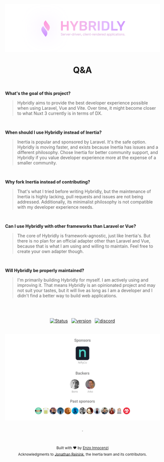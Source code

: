 <p align="center">
  <a href="https://hybridly.dev">
    <img src=".github/assets/banner-dark.svg" />
  </a>
</p>

<h1 align="center">Q&A</h1>
<br />

**What's the goal of this project?**
> Hybridly aims to provide the best developer experience possible when using Laravel, Vue and Vite. Over time, it might become closer to what Nuxt 3 currently is in terms of DX.

&nbsp;

**When should I use Hybridly instead of Inertia?**
> Inertia is popular and sponsored by Laravel. It's the safe option. Hybridly is moving faster, and exists because Inertia has issues and a different philosophy. Chose Inertia for better community support, and Hybridly if you value developer experience more at the expense of a smaller community.

&nbsp;

**Why fork Inertia instead of contributing?**
> That's what I tried before writing Hybridly, but the maintenance of Inertia is highly lacking, pull requests and issues are not being addressed. Additionally, its minimalist philosophy is not compatible with my developer experience needs.

&nbsp;

**Can I use Hybridly with other frameworks than Laravel or Vue?**
> The core of Hybridly is framework-agnostic, just like Inertia's. But there is no plan for an official adapter other than Laravel and Vue, because that is what I am using and willing to maintain. Feel free to create your own adapter though.

&nbsp;

**Will Hybridly be properly maintained?**
> I'm primarily building Hybridly for myself. I am actively using and improving it. That means Hybridly is an opinionated project and may not suit your tastes, but it will live as long as I am a developer and I didn't find a better way to build web applications.

<p align="center">
  <br />
  <br />
  <br />
  <a href="https://github.com/hybridly/hybridly/actions/workflows/tests.yml"><img alt="Status" src="https://github.com/hybridly/hybridly/actions/workflows/tests.yml/badge.svg"></a>
  <span>&nbsp;</span>
  <a href="https://github.com/hybridly/hybridly/releases"><img alt="version" src="https://img.shields.io/github/v/release/hybridly/hybridly?include_prereleases&label=version"></a>
  <span>&nbsp;</span>
  <a href="https://discord.gg/uZ8eC7kRFV"><img alt="discord" src="https://img.shields.io/discord/1032376983214116914"></a>
  <br />
  <br />
  <br />
  <a href="https://raw.githubusercontent.com/innocenzi/static/main/sponsorkit/sponsors.svg">
    <img src="https://raw.githubusercontent.com/innocenzi/static/main/sponsorkit/sponsors.svg"/>
  </a>
  <br />
  <br />
  <sub>·</sub>
  <br />
  <br />
  <br />
  <sub>
    Built with ❤︎ by <a href="https://twitter.com/enzoinnocenzi">Enzo Innocenzi</a>
    <br/>
    Acknowledgments to <a href="https://reinink.ca">Jonathan Reinink</a>, the Inertia team and its contributors.
  </sub>
</p>
